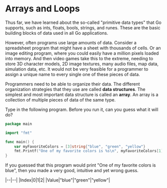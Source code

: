 # Arrays and Loops

Thus far, we have learned about the so-called "primitive data types" that Go
supports, such as ints, floats, bools, strings, and runes. These are the basic
building blocks of data used in all Go applications.

However, often programs use large amounts of data. Consider a spreadsheet
program that might have a sheet with thousands of cells. Or an image editing
program, where you could easily have a million pixels loaded into memory. And
then video games take this to the extreme, needing to store 3D character
models, 2D image textures, many audio files, map data, simulation data, etc.
It would not be very feasible for a programmer to assign a unique name to
every single one of these pieces of data.

Programmers need to be able to organize their data. The different organization
strategies that they use are called **data structures**. The simplest and most
important data structure is called an **array**. An array is a collection of
multiple pieces of data of the same type.

Type in the following program. Before you run it, can you guess what it will
do?

```go
package main

import "fmt"

func main() {
    var myFavoriteColors = [3]string{"blue", "green", "yellow"}
    fmt.Printf("One of my favorite colors is %s\n", myFavoriteColors[1])
}
```

If you guessed that this program would print "One of my favorite colors is
blue", then you made a very good, intuitive and yet wrong guess.

|--|--|
|Index|0|1|2|
|Value|"blue"|"green"|"yellow"|
